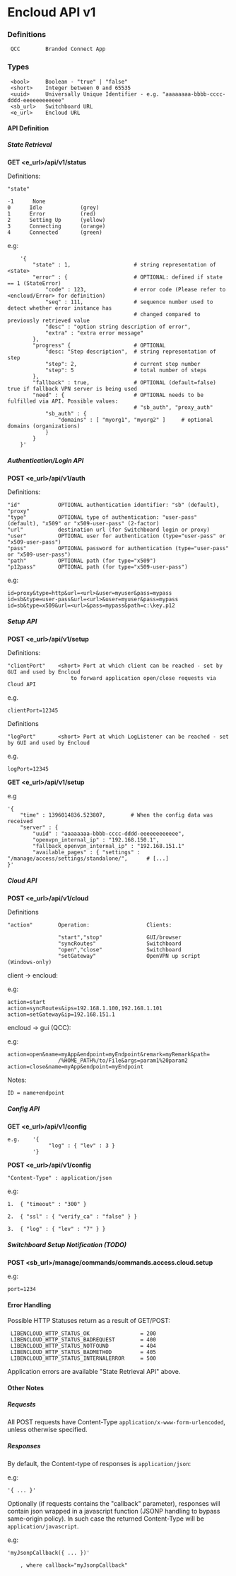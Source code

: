 Encloud API v1
==============

### Definitions

     QCC        Branded Connect App

### Types

     <bool>     Boolean - "true" | "false"
     <short>    Integer between 0 and 65535
     <uuid>     Universally Unique Identifier - e.g. "aaaaaaaa-bbbb-cccc-dddd-eeeeeeeeeeee"
     <sb_url>   Switchboard URL
     <e_url>    Encloud URL

#### API Definition

##### State Retrieval

__GET <e_url>/api/v1/status__

Definitions:

    "state"

    -1      None
    0      Idle            (grey)
    1      Error           (red)
    2      Setting Up      (yellow)
    3      Connecting      (orange)
    4      Connected       (green)

e.g:

        '{
            "state" : 1,                    # string representation of <state>
            "error" : {                     # OPTIONAL: defined if state == 1 (StateError)
                "code" : 123,               # error code (Please refer to <encloud/Error> for definition)
                "seq" : 111,                # sequence number used to detect whether error instance has 
                                            # changed compared to previously retrieved value
                "desc" : "option string description of error",
                "extra" : "extra error message"
            },
            "progress" {                    # OPTIONAL
                "desc: "Step description",  # string representation of step
                "step": 2,                  # current step number 
                "step": 5                   # total number of steps
            },
            "fallback" : true,              # OPTIONAL (default=false) true if fallback VPN server is being used
            "need" : {                      # OPTIONAL needs to be fulfilled via API. Possible values:
                                            # "sb_auth", "proxy_auth"
                "sb_auth" : {
                    "domains" : [ "myorg1", "myorg2" ]     # optional domains (organizations)
                }
            }
        }'


##### Authentication/Login API 

__POST <e_url>/api/v1/auth__

Definitions:

    "id"            OPTIONAL authentication identifier: "sb" (default), "proxy"
    "type"          OPTIONAL type of authentication: "user-pass" (default), "x509" or "x509-user-pass" (2-factor)
    "url"           destination url (for Switchboard login or proxy)
    "user"          OPTIONAL user for authentication (type="user-pass" or "x509-user-pass")
    "pass"          OPTIONAL password for authentication (type="user-pass" or "x509-user-pass")
    "path"          OPTIONAL path (for type="x509")
    "p12pass"       OPTIONAL path (for type="x509-user-pass")

e.g:
    
    id=proxy&type=http&url=<url>&user=myuser&pass=mypass
    id=sb&type=user-pass&url=<url>&user=myuser&pass=mypass
    id=sb&type=x509&url=<url>&pass=mypass&path=c:\key.p12


##### Setup API

__POST <e_url>/api/v1/setup__

Definitions:

    "clientPort"    <short> Port at which client can be reached - set by GUI and used by Encloud 
                        to forward application open/close requests via Cloud API

e.g.                

    clientPort=12345

Definitions

    "logPort"       <short> Port at which LogListener can be reached - set by GUI and used by Encloud 

e.g.                

    logPort=12345

__GET <e_url>/api/v1/setup__

e.g
    
    '{
        "time" : 1396014836.523807,        # When the config data was received
        "server" : {
            "uuid" : "aaaaaaaa-bbbb-cccc-dddd-eeeeeeeeeeee",
            "openvpn_internal_ip" : "192.168.150.1",
            "fallback_openvpn_internal_ip" : "192.168.151.1"
            "available_pages" : { "settings" : "/manage/access/settings/standalone/",      # [...]
    }'


##### Cloud API

__POST <e_url>/api/v1/cloud__

Definitions 

    "action"        Operation:                  Clients:

                    "start","stop"              GUI/browser
                    "syncRoutes"                Switchboard
                    "open","close"              Switchboard
                    "setGateway"                OpenVPN up script (Windows-only)

client -> encloud:

e.g: 

    action=start
    action=syncRoutes&ips=192.168.1.100,192.168.1.101
    action=setGateway&ip=192.168.151.1

encloud -> gui (QCC):

e.g: 
    
    action=open&name=myApp&endpoint=myEndpoint&remark=myRemark&path=
                    /%HOME_PATH%/to/File&args=param1%20param2
    action=close&name=myApp&endpoint=myEndpoint

Notes: 

    ID = name+endpoint


##### Config API

__GET <e_url>/api/v1/config__

    e.g.    '{
                 "log" : { "lev" : 3 }
            '}


__POST <e_url>/api/v1/config__

    "Content-Type" : application/json

e.g: 

    1.  { "timeout" : "300" }

    2.  { "ssl" : { "verify_ca" : "false" } }

    3.  { "log" : { "lev" : "7" } }


##### Switchboard Setup Notification (TODO)

__POST <sb_url>/manage/commands/commands.access.cloud.setup__


e.g:

    port=1234


#### Error Handling

Possible HTTP Statuses return as a result of GET/POST:

     LIBENCLOUD_HTTP_STATUS_OK                = 200
     LIBENCLOUD_HTTP_STATUS_BADREQUEST        = 400
     LIBENCLOUD_HTTP_STATUS_NOTFOUND          = 404
     LIBENCLOUD_HTTP_STATUS_BADMETHOD         = 405
     LIBENCLOUD_HTTP_STATUS_INTERNALERROR     = 500

Application errors are available "State Retrieval API" above.


#### Other Notes

##### Requests

All POST requests have Content-Type `application/x-www-form-urlencoded`, unless
otherwise specified.

##### Responses

By default, the Content-type of responses is `application/json`:

e.g:    

    '{ ... }'

Optionally (if requests contains the "callback" parameter), responses will
contain json wrapped in a javascript function (JSONP handling to bypass
same-origin policy). In such case the returned Content-Type will be
`application/javascript`.

e.g:    

    'myJsonpCallback({ ... })'

        , where callback="myJsonpCallback"
